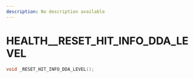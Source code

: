 ```yaml
---
description: No description available 
---
```


# HEALTH\__RESET_HIT_INFO_DDA_LEVEL

```cpp
void _RESET_HIT_INFO_DDA_LEVEL();
```